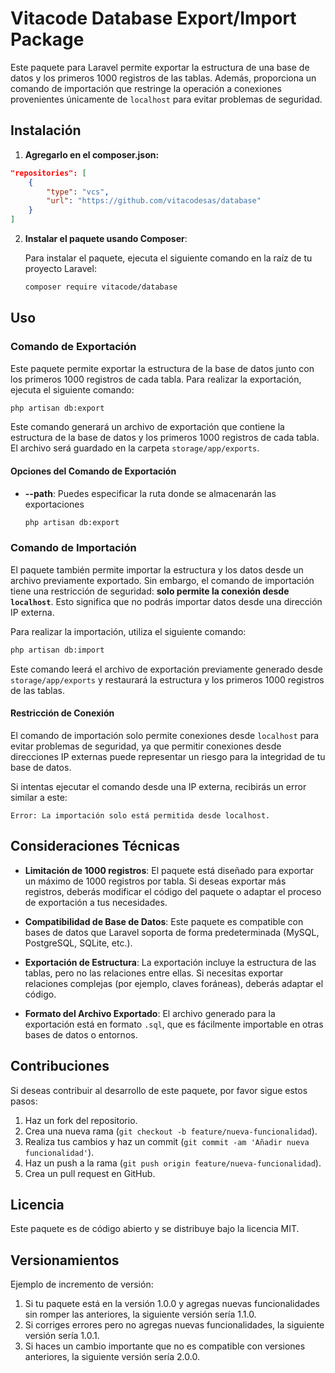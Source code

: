 
# Vitacode Database Export/Import Package

Este paquete para Laravel permite exportar la estructura de una base de datos y los primeros 1000 registros de las tablas. Además, proporciona un comando de importación que restringe la operación a conexiones provenientes únicamente de `localhost` para evitar problemas de seguridad.

## Instalación

1. **Agregarlo en el composer.json:**

```json
"repositories": [
    {
        "type": "vcs",
        "url": "https://github.com/vitacodesas/database"
    }
]
```

2. **Instalar el paquete usando Composer**:

   Para instalar el paquete, ejecuta el siguiente comando en la raíz de tu proyecto Laravel:

   ```bash
   composer require vitacode/database
   ```


<!-- 2. **Publicar el archivo de configuración** (si es necesario):

   Si deseas personalizar las configuraciones del paquete, puedes publicar el archivo de configuración con el siguiente comando:

   ```bash
   php artisan vendor:publish --provider="Vitacode\Database\DatabaseServiceProvider" --tag="config"
   ```

   Esto generará un archivo de configuración `config/databaseexport.php` donde puedes modificar los parámetros según tus necesidades. -->

## Uso

### Comando de Exportación

Este paquete permite exportar la estructura de la base de datos junto con los primeros 1000 registros de cada tabla. Para realizar la exportación, ejecuta el siguiente comando:

```bash
php artisan db:export
```

Este comando generará un archivo de exportación que contiene la estructura de la base de datos y los primeros 1000 registros de cada tabla. El archivo será guardado en la carpeta `storage/app/exports`.

#### Opciones del Comando de Exportación

- **--path**: Puedes especificar la ruta donde se almacenarán las exportaciones

  ```bash
  php artisan db:export
  ```

### Comando de Importación

El paquete también permite importar la estructura y los datos desde un archivo previamente exportado. Sin embargo, el comando de importación tiene una restricción de seguridad: **solo permite la conexión desde `localhost`**. Esto significa que no podrás importar datos desde una dirección IP externa.

Para realizar la importación, utiliza el siguiente comando:

```bash
php artisan db:import
```

Este comando leerá el archivo de exportación previamente generado desde `storage/app/exports` y restaurará la estructura y los primeros 1000 registros de las tablas.

#### Restricción de Conexión

El comando de importación solo permite conexiones desde `localhost` para evitar problemas de seguridad, ya que permitir conexiones desde direcciones IP externas puede representar un riesgo para la integridad de tu base de datos.

Si intentas ejecutar el comando desde una IP externa, recibirás un error similar a este:

```
Error: La importación solo está permitida desde localhost.
```

## Consideraciones Técnicas

- **Limitación de 1000 registros**: El paquete está diseñado para exportar un máximo de 1000 registros por tabla. Si deseas exportar más registros, deberás modificar el código del paquete o adaptar el proceso de exportación a tus necesidades.

- **Compatibilidad de Base de Datos**: Este paquete es compatible con bases de datos que Laravel soporta de forma predeterminada (MySQL, PostgreSQL, SQLite, etc.).

- **Exportación de Estructura**: La exportación incluye la estructura de las tablas, pero no las relaciones entre ellas. Si necesitas exportar relaciones complejas (por ejemplo, claves foráneas), deberás adaptar el código.

- **Formato del Archivo Exportado**: El archivo generado para la exportación está en formato `.sql`, que es fácilmente importable en otras bases de datos o entornos.

## Contribuciones

Si deseas contribuir al desarrollo de este paquete, por favor sigue estos pasos:

1. Haz un fork del repositorio.
2. Crea una nueva rama (`git checkout -b feature/nueva-funcionalidad`).
3. Realiza tus cambios y haz un commit (`git commit -am 'Añadir nueva funcionalidad'`).
4. Haz un push a la rama (`git push origin feature/nueva-funcionalidad`).
5. Crea un pull request en GitHub.

## Licencia

Este paquete es de código abierto y se distribuye bajo la licencia MIT.


## Versionamientos

Ejemplo de incremento de versión:
1. Si tu paquete está en la versión 1.0.0 y agregas nuevas funcionalidades sin romper las anteriores, la siguiente versión sería 1.1.0.
2. Si corriges errores pero no agregas nuevas funcionalidades, la siguiente versión sería 1.0.1.
3. Si haces un cambio importante que no es compatible con versiones anteriores, la siguiente versión sería 2.0.0.
